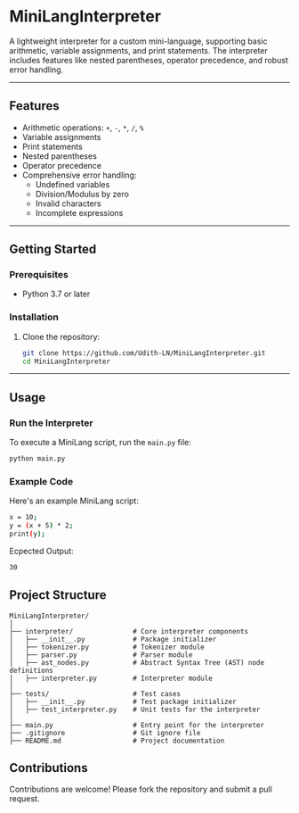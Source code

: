 # **MiniLangInterpreter**

A lightweight interpreter for a custom mini-language, supporting basic arithmetic, variable assignments, and print statements. The interpreter includes features like nested parentheses, operator precedence, and robust error handling.

---

## **Features**
- Arithmetic operations: `+`, `-`, `*`, `/`, `%`
- Variable assignments
- Print statements
- Nested parentheses
- Operator precedence
- Comprehensive error handling:
  - Undefined variables
  - Division/Modulus by zero
  - Invalid characters
  - Incomplete expressions

---

## **Getting Started**

### **Prerequisites**
- Python 3.7 or later

### **Installation**
1. Clone the repository:
   ```bash
   git clone https://github.com/Udith-LN/MiniLangInterpreter.git
   cd MiniLangInterpreter
---

## **Usage**

### **Run the Interpreter**
To execute a MiniLang script, run the `main.py` file:

```bash
python main.py
```
### **Example Code**
Here's an example MiniLang script:

```bash
x = 10;
y = (x + 5) * 2;
print(y);
```

Ecpected Output:
```bash
30
```
## **Project Structure**
```plaintext
MiniLangInterpreter/
│
├── interpreter/               # Core interpreter components
│   ├── __init__.py            # Package initializer
│   ├── tokenizer.py           # Tokenizer module
│   ├── parser.py              # Parser module
│   ├── ast_nodes.py           # Abstract Syntax Tree (AST) node definitions
│   ├── interpreter.py         # Interpreter module
│
├── tests/                     # Test cases
│   ├── __init__.py            # Test package initializer
│   ├── test_interpreter.py    # Unit tests for the interpreter
│
├── main.py                    # Entry point for the interpreter
├── .gitignore                 # Git ignore file
├── README.md                  # Project documentation
```
## **Contributions**
Contributions are welcome! Please fork the repository and submit a pull request.
